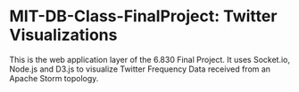 MIT-DB-Class-FinalProject: Twitter Visualizations
=================================================

This is the web application layer of the 6.830 Final Project. It uses Socket.io, Node.js and D3.js to visualize Twitter Frequency Data received from an Apache Storm topology.

